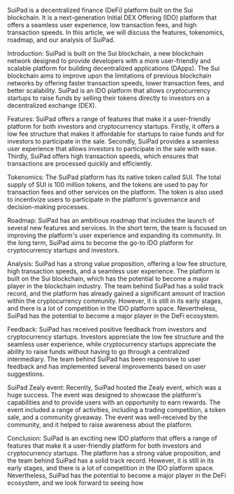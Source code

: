 SuiPad is a decentralized finance (DeFi) platform built on the Sui blockchain. It is a next-generation Initial DEX Offering (IDO) platform that offers a seamless user experience, low transaction fees, and high transaction speeds. In this article, we will discuss the features, tokenomics, roadmap, and our analysis of SuiPad.

Introduction:
SuiPad is built on the Sui blockchain, a new blockchain network designed to provide developers with a more user-friendly and scalable platform for building decentralized applications (DApps). The Sui blockchain aims to improve upon the limitations of previous blockchain networks by offering faster transaction speeds, lower transaction fees, and better scalability. SuiPad is an IDO platform that allows cryptocurrency startups to raise funds by selling their tokens directly to investors on a decentralized exchange (DEX).

Features:
SuiPad offers a range of features that make it a user-friendly platform for both investors and cryptocurrency startups. Firstly, it offers a low fee structure that makes it affordable for startups to raise funds and for investors to participate in the sale. Secondly, SuiPad provides a seamless user experience that allows investors to participate in the sale with ease. Thirdly, SuiPad offers high transaction speeds, which ensures that transactions are processed quickly and efficiently.

Tokenomics:
The SuiPad platform has its native token called SUI. The total supply of SUI is 100 million tokens, and the tokens are used to pay for transaction fees and other services on the platform. The token is also used to incentivize users to participate in the platform's governance and decision-making processes.

Roadmap:
SuiPad has an ambitious roadmap that includes the launch of several new features and services. In the short term, the team is focused on improving the platform's user experience and expanding its community. In the long term, SuiPad aims to become the go-to IDO platform for cryptocurrency startups and investors.

Analysis:
SuiPad has a strong value proposition, offering a low fee structure, high transaction speeds, and a seamless user experience. The platform is built on the Sui blockchain, which has the potential to become a major player in the blockchain industry. The team behind SuiPad has a solid track record, and the platform has already gained a significant amount of traction within the cryptocurrency community. However, it is still in its early stages, and there is a lot of competition in the IDO platform space. Nevertheless, SuiPad has the potential to become a major player in the DeFi ecosystem.

Feedback:
SuiPad has received positive feedback from investors and cryptocurrency startups. Investors appreciate the low fee structure and the seamless user experience, while cryptocurrency startups appreciate the ability to raise funds without having to go through a centralized intermediary. The team behind SuiPad has been responsive to user feedback and has implemented several improvements based on user suggestions.

SuiPad Zealy event:
Recently, SuiPad hosted the Zealy event, which was a huge success. The event was designed to showcase the platform's capabilities and to provide users with an opportunity to earn rewards. The event included a range of activities, including a trading competition, a token sale, and a community giveaway. The event was well-received by the community, and it helped to raise awareness about the platform.

Conclusion:
SuiPad is an exciting new IDO platform that offers a range of features that make it a user-friendly platform for both investors and cryptocurrency startups. The platform has a strong value proposition, and the team behind SuiPad has a solid track record. However, it is still in its early stages, and there is a lot of competition in the IDO platform space. Nevertheless, SuiPad has the potential to become a major player in the DeFi ecosystem, and we look forward to seeing how
